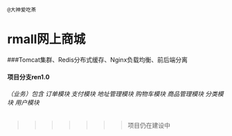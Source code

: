 `@大神爱吃茶`


rmall网上商城
====

###Tomcat集群、Redis分布式缓存、Nginx负载均衡、前后端分离


#### 项目分支ren1.0

###### （业务）包含 订单模块 支付模块 地址管理模块 购物车模块 商品管理模块 分类模块 用户模块
>>>>>>> 项目仍在建设中
